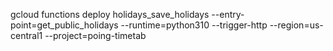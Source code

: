 gcloud functions deploy holidays_save_holidays --entry-point=get_public_holidays --runtime=python310 --trigger-http --region=us-central1 --project=poing-timetab